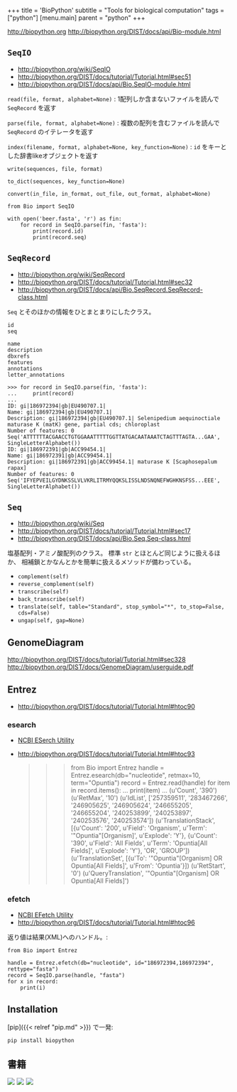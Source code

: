 +++
title = 'BioPython'
subtitle = "Tools for biological computation"
tags = ["python"]
[menu.main]
  parent = "python"
+++

<http://biopython.org>
<http://biopython.org/DIST/docs/api/Bio-module.html>

## `SeqIO`

-   <http://biopython.org/wiki/SeqIO>
-   <http://biopython.org/DIST/docs/tutorial/Tutorial.html#sec51>
-   <http://biopython.org/DIST/docs/api/Bio.SeqIO-module.html>

`read(file, format, alphabet=None)`
:   1配列しか含まないファイルを読んで `SeqRecord` を返す

`parse(file, format, alphabet=None)`
:   複数の配列を含むファイルを読んで `SeqRecord` のイテレータを返す

`index(filename, format, alphabet=None, key_function=None)`
:   `id` をキーとした辞書likeオブジェクトを返す

`write(sequences, file, format)`

`to_dict(sequences, key_function=None)`

`convert(in_file, in_format, out_file, out_format, alphabet=None)`

    from Bio import SeqIO

    with open('beer.fasta', 'r') as fin:
        for record in SeqIO.parse(fin, 'fasta'):
            print(record.id)
            print(record.seq)

## `SeqRecord`

-   <http://biopython.org/wiki/SeqRecord>
-   <http://biopython.org/DIST/docs/tutorial/Tutorial.html#sec32>
-   <http://biopython.org/DIST/docs/api/Bio.SeqRecord.SeqRecord-class.html>

`Seq` とそのほかの情報をひとまとまりにしたクラス。

`id`\
`seq`

`name`\
`description`\
`dbxrefs`\
`features`\
`annotations`\
`letter_annotations`

    >>> for record in SeqIO.parse(fin, 'fasta'):
    ...     print(record)
    ...
    ID: gi|186972394|gb|EU490707.1|
    Name: gi|186972394|gb|EU490707.1|
    Description: gi|186972394|gb|EU490707.1| Selenipedium aequinoctiale maturase K (matK) gene, partial cds; chloroplast
    Number of features: 0
    Seq('ATTTTTTACGAACCTGTGGAAATTTTTGGTTATGACAATAAATCTAGTTTAGTA...GAA', SingleLetterAlphabet())
    ID: gi|186972391|gb|ACC99454.1|
    Name: gi|186972391|gb|ACC99454.1|
    Description: gi|186972391|gb|ACC99454.1| maturase K [Scaphosepalum rapax]
    Number of features: 0
    Seq('IFYEPVEILGYDNKSSLVLVKRLITRMYQQKSLISSLNDSNQNEFWGHKNSFSS...EEE', SingleLetterAlphabet())

## `Seq`

-   <http://biopython.org/wiki/Seq>
-   <http://biopython.org/DIST/docs/tutorial/Tutorial.html#sec17>
-   <http://biopython.org/DIST/docs/api/Bio.Seq.Seq-class.html>

塩基配列・アミノ酸配列のクラス。
標準 `str` とほとんど同じように扱えるほか、
相補鎖とかなんとかを簡単に扱えるメソッドが備わっている。

-   `complement(self)`
-   `reverse_complement(self)`
-   `transcribe(self)`
-   `back_transcribe(self)`
-   `translate(self, table="Standard", stop_symbol="*", to_stop=False, cds=False)`
-   `ungap(self, gap=None)`

## GenomeDiagram

<http://biopython.org/DIST/docs/tutorial/Tutorial.html#sec328>
<http://biopython.org/DIST/docs/GenomeDiagram/userguide.pdf>

## Entrez

-   <http://biopython.org/DIST/docs/tutorial/Tutorial.html#htoc90>

### esearch

-   [NCBI ESerch Utility](http://www.ncbi.nlm.nih.gov/entrez/query/static/esearch_help.html)
-   <http://biopython.org/DIST/docs/tutorial/Tutorial.html#htoc93>

    >>> from Bio import Entrez
    >>> handle = Entrez.esearch(db="nucleotide", retmax=10, term="Opuntia")
    >>> record = Entrez.read(handle)
    >>> for item in record.items():
    ...     print(item)
    ...
    (u'Count', '390')
    (u'RetMax', '10')
    (u'IdList', ['257359511', '283467266', '246905625', '246905624', '246655205', '246655204', '240253899', '240253897', '240253576', '240253574'])
    (u'TranslationStack', [{u'Count': '200', u'Field': 'Organism', u'Term': '"Opuntia"[Organism]', u'Explode': 'Y'}, {u'Count': '390', u'Field': 'All Fields', u'Term': 'Opuntia[All Fields]', u'Explode': 'Y'}, 'OR', 'GROUP'])
    (u'TranslationSet', [{u'To': '"Opuntia"[Organism] OR Opuntia[All Fields]', u'From': 'Opuntia'}])
    (u'RetStart', '0')
    (u'QueryTranslation', '"Opuntia"[Organism] OR Opuntia[All Fields]')

### efetch

-   [NCBI EFetch Utility](http://eutils.ncbi.nlm.nih.gov/corehtml/query/static/efetch_help.html)
-   <http://biopython.org/DIST/docs/tutorial/Tutorial.html#htoc96>

返り値は結果(XML)へのハンドル。:

    from Bio import Entrez

    handle = Entrez.efetch(db="nucleotide", id="186972394,186972394", rettype="fasta")
    record = SeqIO.parse(handle, "fasta")
    for x in record:
        print(i)

## Installation

[pip]({{< relref "pip.md" >}}) で一発:

    pip install biopython


## 書籍

<a href="https://www.amazon.co.jp/dp/487311845X/ref=as_li_ss_il?ie=UTF8&linkCode=li3&tag=heavywatal-22&linkId=72a416f5d10a9e84aaab4b3ee9613329&language=ja_JP" target="_blank"><img border="0" src="//ws-fe.amazon-adsystem.com/widgets/q?_encoding=UTF8&ASIN=487311845X&Format=_SL250_&ID=AsinImage&MarketPlace=JP&ServiceVersion=20070822&WS=1&tag=heavywatal-22&language=ja_JP" ></a><img src="https://ir-jp.amazon-adsystem.com/e/ir?t=heavywatal-22&language=ja_JP&l=li3&o=9&a=487311845X" width="1" height="1" border="0" alt="" style="border:none !important; margin:0px !important;" />
<a href="https://www.amazon.co.jp/dp/4873118417/ref=as_li_ss_il?ie=UTF8&linkCode=li3&tag=heavywatal-22&linkId=6b1a04ec880b6c730bd6e80273e30e9c&language=ja_JP" target="_blank"><img border="0" src="//ws-fe.amazon-adsystem.com/widgets/q?_encoding=UTF8&ASIN=4873118417&Format=_SL250_&ID=AsinImage&MarketPlace=JP&ServiceVersion=20070822&WS=1&tag=heavywatal-22&language=ja_JP" ></a><img src="https://ir-jp.amazon-adsystem.com/e/ir?t=heavywatal-22&language=ja_JP&l=li3&o=9&a=4873118417" width="1" height="1" border="0" alt="" style="border:none !important; margin:0px !important;" />
<a href="https://www.amazon.co.jp/dp/4873117488/ref=as_li_ss_il?ie=UTF8&linkCode=li3&tag=heavywatal-22&linkId=2181a50362009e68f507d44fc38716b4&language=ja_JP" target="_blank"><img border="0" src="//ws-fe.amazon-adsystem.com/widgets/q?_encoding=UTF8&ASIN=4873117488&Format=_SL250_&ID=AsinImage&MarketPlace=JP&ServiceVersion=20070822&WS=1&tag=heavywatal-22&language=ja_JP" ></a><img src="https://ir-jp.amazon-adsystem.com/e/ir?t=heavywatal-22&language=ja_JP&l=li3&o=9&a=4873117488" width="1" height="1" border="0" alt="" style="border:none !important; margin:0px !important;" />
